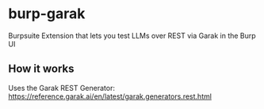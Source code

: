 # burp-garak
Burpsuite Extension that lets you test LLMs over REST via Garak in the Burp UI

## How it works
Uses the Garak REST Generator: https://reference.garak.ai/en/latest/garak.generators.rest.html
